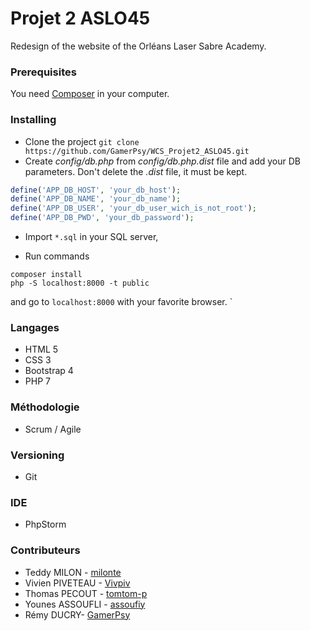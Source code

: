 # Projet 2 ASLO45
Redesign of the website of the Orléans Laser Sabre Academy.

### Prerequisites

You need [Composer](https://getcomposer.org/download/) in your computer.

### Installing

* Clone the project `git clone https://github.com/GamerPsy/WCS_Projet2_ASLO45.git`
* Create *config/db.php* from *config/db.php.dist* file and add your DB parameters. Don't delete the *.dist* file, it must be kept.
```php
define('APP_DB_HOST', 'your_db_host');
define('APP_DB_NAME', 'your_db_name');
define('APP_DB_USER', 'your_db_user_wich_is_not_root');
define('APP_DB_PWD', 'your_db_password');
```
* Import `*.sql` in your SQL server,



* Run commands
```
composer install
php -S localhost:8000 -t public

```
and go to `localhost:8000` with your favorite browser.
`

### Langages
* HTML 5
* CSS 3
* Bootstrap 4
* PHP 7

### Méthodologie
* Scrum / Agile

### Versioning
* Git

### IDE
* PhpStorm
 
### Contributeurs

* Teddy MILON - [milonte](https://github.com/milonte)
* Vivien PIVETEAU - [Vivpiv](https://github.com/Vivpiv)
* Thomas PECOUT - [tomtom-p](https://github.com/tomtom-p)
* Younes ASSOUFLI - [assoufiy](https://github.com/assoufiy)
* Rémy DUCRY- [GamerPsy](https://github.com/GamerPsy)
